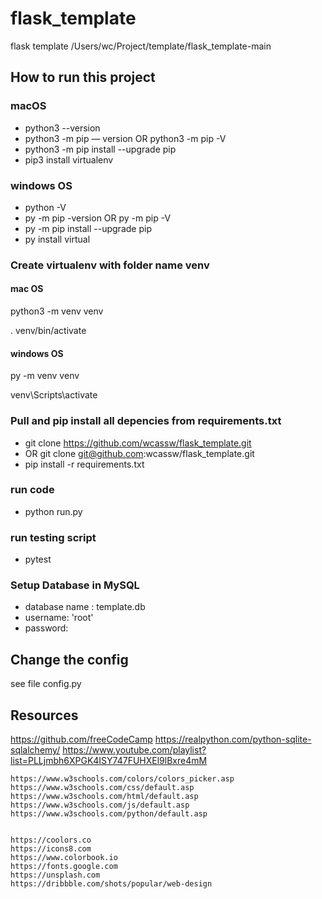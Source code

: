 # flask_template
  flask template
  /Users/wc/Project/template/flask_template-main

## How to run this project
### macOS
- python3 --version
- python3 -m pip  — version OR python3 -m pip -V
- python3 -m pip install --upgrade pip
- pip3 install virtualenv

### windows OS
- python -V
- py -m pip -version OR py -m pip -V
- py -m pip install --upgrade pip
- py install virtual

### Create virtualenv with folder name venv

#### mac OS
python3 -m venv venv

. venv/bin/activate

#### windows OS
py -m venv venv

venv\Scripts\activate

### Pull and pip install all depencies from requirements.txt 
 - git clone https://github.com/wcassw/flask_template.git 
 -   OR  git clone git@github.com:wcassw/flask_template.git
 - pip install -r requirements.txt
 
### run code 
 - python run.py
 
### run testing script
 - pytest

### Setup Database in MySQL
- database name : template.db
- username: 'root'
- password: 

## Change the config 
 see file config.py 

## Resources
https://github.com/freeCodeCamp
https://realpython.com/python-sqlite-sqlalchemy/
https://www.youtube.com/playlist?list=PLLjmbh6XPGK4ISY747FUHXEl9lBxre4mM

    https://www.w3schools.com/colors/colors_picker.asp
    https://www.w3schools.com/css/default.asp
    https://www.w3schools.com/html/default.asp
    https://www.w3schools.com/js/default.asp
    https://www.w3schools.com/python/default.asp


    https://coolors.co
    https://icons8.com
    https://www.colorbook.io
    https://fonts.google.com
    https://unsplash.com
    https://dribbble.com/shots/popular/web-design
